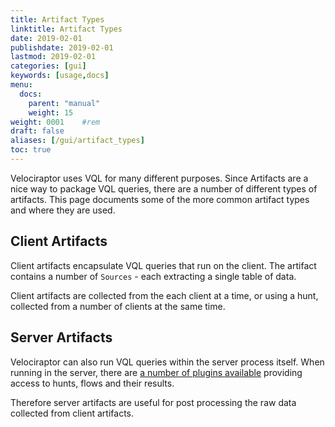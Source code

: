 ```yaml
---
title: Artifact Types
linktitle: Artifact Types
date: 2019-02-01
publishdate: 2019-02-01
lastmod: 2019-02-01
categories: [gui]
keywords: [usage,docs]
menu:
  docs:
    parent: "manual"
    weight: 15
weight: 0001    #rem
draft: false
aliases: [/gui/artifact_types]
toc: true
---
```


Velociraptor uses VQL for many different purposes. Since Artifacts are
a nice way to package VQL queries, there are a number of different
types of artifacts. This page documents some of the more common
artifact types and where they are used.


## Client Artifacts

Client artifacts encapsulate VQL queries that run on the client. The
artifact contains a number of `Sources` - each extracting a single
table of data.

Client artifacts are collected from the each client at a time, or
using a hunt, collected from a number of clients at the same time.

## Server Artifacts

Velociraptor can also run VQL queries within the server process
itself. When running in the server, there are [a number of plugins
available](../../artifacts/server/) providing access to hunts, flows
and their results.

Therefore server artifacts are useful for post processing the raw data
collected from client artifacts.